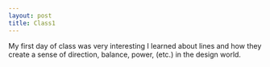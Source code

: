 ```yaml
---
layout: post
title: Class1
---
```


My first day of class was very interesting I learned about lines and how they create a sense of direction, balance, power, (etc.) in the design world.
